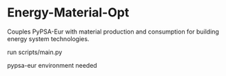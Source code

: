 # Energy-Material-Opt
Couples PyPSA-Eur with material production and consumption for building energy system technologies.

run scripts/main.py

pypsa-eur environment needed 
